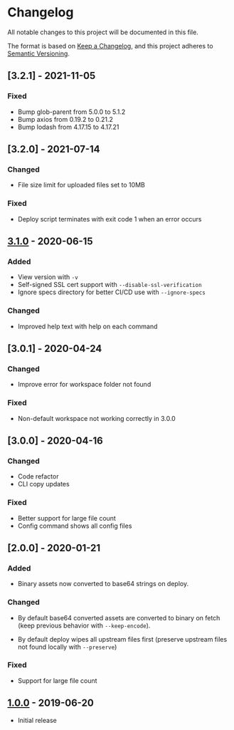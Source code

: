 # Changelog

All notable changes to this project will be documented in this file.

The format is based on [Keep a Changelog](https://keepachangelog.com/en/1.0.0/),
and this project adheres to [Semantic Versioning](https://semver.org/spec/v2.0.0.html).
## [3.2.1] - 2021-11-05

### Fixed
- Bump glob-parent from 5.0.0 to 5.1.2
- Bump axios from 0.19.2 to 0.21.2
- Bump lodash from 4.17.15 to 4.17.21

## [3.2.0] - 2021-07-14
### Changed
- File size limit for uploaded files set to 10MB

### Fixed
- Deploy script terminates with exit code 1 when an error occurs

## [3.1.0] - 2020-06-15
### Added
- View version with `-v`
- Self-signed SSL cert support with `--disable-ssl-verification`
- Ignore specs directory for better CI/CD use with `--ignore-specs`

### Changed
- Improved help text with help on each command

## [3.0.1] - 2020-04-24
### Changed
- Improve error for workspace folder not found

### Fixed
- Non-default workspace not working correctly in 3.0.0

## [3.0.0] - 2020-04-16
### Changed
- Code refactor
- CLI copy updates

### Fixed
- Better support for large file count
- Config command shows all config files

## [2.0.0] - 2020-01-21
### Added
- Binary assets now converted to base64 strings on deploy.

### Changed
- By default base64 converted assets are converted to binary on fetch (keep previous behavior with `--keep-encode`).

- By default deploy wipes all upstream files first (preserve upstream files not found locally with `--preserve`)

### Fixed
- Support for large file count

## [1.0.0] - 2019-06-20
- Initial release

[1.0.0]: https://github.com/kong/kong-portal-cli/releases/tag/v0.0.1
[3.1.0]: https://github.com/kong/kong-portal-cli/releases/tag/v0.0.1
